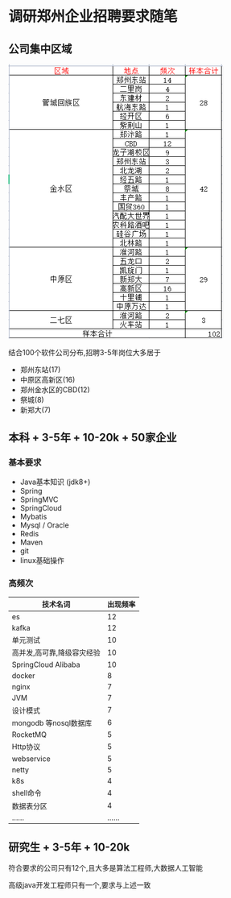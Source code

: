 # 调研郑州企业招聘要求随笔

## 公司集中区域

![image-20230913230147472](%E8%B0%83%E7%A0%94%E9%83%91%E5%B7%9E%E4%BC%81%E4%B8%9A%E6%8B%9B%E8%81%98%E8%A6%81%E6%B1%82%E9%9A%8F%E7%AC%94.assets/202309132301546.png)

结合100个软件公司分布,招聘3-5年岗位大多居于

+ 郑州东站(17)
+ 中原区高新区(16)
+ 郑州金水区的CBD(12)
+ 祭城(8)
+ 新郑大(7)

## 本科 + 3-5年 + 10-20k + 50家企业

### 基本要求

+ Java基本知识 (jdk8+)
+ Spring
+ SpringMVC
+ SpringCloud
+ Mybatis
+ Mysql / Oracle
+ Redis
+ Maven
+ git
+ linux基础操作

### 高频次

| 技术名词                   | 出现频率 |
| -------------------------- | -------- |
| es                         | 12       |
| kafka                      | 12       |
| 单元测试                   | 10       |
| 高并发,高可靠,降级容灾经验 | 10       |
| SpringCloud Alibaba        | 10       |
| docker                     | 8        |
| nginx                      | 7        |
| JVM                        | 7        |
| 设计模式                   | 7        |
| mongodb 等nosql数据库      | 6        |
| RocketMQ                   | 5        |
| Http协议                   | 5        |
| webservice                 | 5        |
| netty                      | 5        |
| k8s                        | 4        |
| shell命令                  | 4        |
| 数据表分区                 | 4        |
| ……                         | ……       |

## 研究生 + 3-5年 + 10-20k

符合要求的公司只有12个,且大多是算法工程师,大数据人工智能

高级java开发工程师只有一个,要求与上述一致